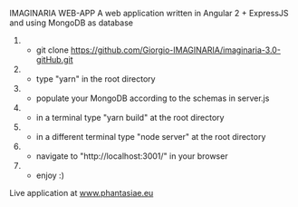 IMAGINARIA WEB-APP
A web application written in Angular 2 + ExpressJS and using MongoDB as database

1) - git clone https://github.com/Giorgio-IMAGINARIA/imaginaria-3.0-gitHub.git
2) - type "yarn" in the root directory
3) - populate your MongoDB according to the schemas in server.js
4) - in a terminal type "yarn build" at the root directory
5) - in a different terminal type "node server" at the root directory
5) - navigate to "http://localhost:3001/" in your browser
6) - enjoy :)

Live application at www.phantasiae.eu
